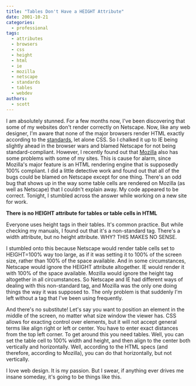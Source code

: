 ```yaml
---
title: "Tables Don't Have a HEIGHT Attribute"
date: 2001-10-21
categories:
  - professional
tags:
  - attributes
  - browsers
  - css
  - height
  - html
  - ie
  - mozilla
  - netscape
  - standards
  - tables
  - webdev
authors:
  - scott
---
```


I am absolutely stunned. For a few months now, I've been discovering that some of my websites don't render correctly on Netscape. Now, like any web designer, I'm aware that none of the major browsers render HTML exactly according to the [standards](http://www.w3.org/), let alone CSS. So I chalked it up to IE being slightly ahead in the browser wars and blamed Netscape for not being standard-compliant. However, I recently found out that [Mozilla](http://www.mozilla.org/) also has some problems with some of my sites. This is cause for alarm, since Mozilla's major feature is an HTML rendering engine that is supposedly 100% compliant. I did a little detective work and found out that all of the bugs could be blamed on Netscape except for one thing. There's an odd bug that shows up in the way some table cells are rendered on Mozilla (as well as Netscape) that I couldn't explain away. My code appeared to be correct. Tonight, I stumbled across the answer while working on a new site for work.

**There is no HEIGHT attribute for tables or table cells in HTML**

Everyone uses height tags in their tables. It's common practice. But while checking my manuals, I found out that it's a non-standard tag. There's a width attribute, but no height attribute. WHY? THIS MAKES NO SENSE.

I stumbled onto this because Netscape would render table cells set to HEIGHT=100% way too large, as if it was setting it to 100% of the screen size, rather than 100% of the space available. And in some circumstances, Netscape would ignore the HEIGHT attribute altogether. IE would render it with 100% of the space available. Mozilla would ignore the height tag altogether in all circumstances. So Netscape and IE had different ways of dealing with this non-standard tag, and Mozilla was the only one doing things the way it was supposed to. The only problem is that suddenly I'm left without a tag that I've been using frequently.

And there's no substitute! Let's say you want to position an element in the middle of the screen, no matter what size window the viewer has. CSS allows for exacting control over elements, but it will not accept general terms like align right or left or center. You have to enter exact distances from the top left corner. To get around this you need tables. Well, you can set the table cell to 100% width and height, and then align to the center both vertically and horizontally. Well, according to the HTML specs (and therefore, according to Mozilla), you can do that horizontally, but not vertically.

I love web design. It is my passion. But I swear, if anything ever drives me insane someday, it's going to be things like this.
